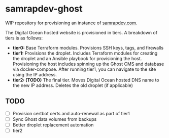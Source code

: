 # samrapdev-ghost

WIP repository for provisioning an instance of [samrapdev.com](https://samrapdev.com).

The Digital Ocean hosted website is provisioned in tiers. A breakdown of tiers is as follows:

- **tier0:** Base Terraform modules. Provisions SSH keys, tags, and firewalls
- **tier1:** Provisions the droplet. Includes Terraform modules for creating the droplet and an Ansible playbook for provisioning the host. Provisioning the host includes spinning up the Ghost CMS and database via docker-compose. After running tier1, you can navigate to the site using the IP address.
- **tier2: (TODO)** The final tier. Moves Digital Ocean hosted DNS name to the new IP address. Deletes the old droplet (if applicable)

## TODO

- [ ] Provision certbot certs and auto-renewal as part of tier1
- [ ] Sync Ghost data volumes from backups
- [ ] Better droplet replacement automation
- [ ] tier2
